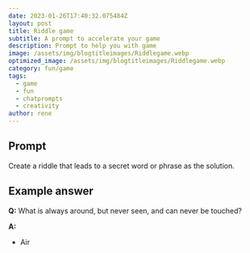 ```yaml
---
date: 2023-01-26T17:40:32.075484Z
layout: post
title: Riddle game
subtitle: A prompt to accelerate your game
description: Prompt to help you with game 
image: /assets/img/blogtitleimages/Riddlegame.webp
optimized_image: /assets/img/blogtitleimages/Riddlegame.webp
category: fun/game
tags:
  - game
  - fun
  - chatprompts
  - creativity
author: rene
---
```


## Prompt

  <div class='promptinnerdivtop'>
    <div class='prompttextdiv'>
    <p>Create a riddle that leads to a secret word or phrase as the solution.</p>
    </div>
  </div>


## Example answer
  <div class='promptinnerdivbottom' >
    <div class='prompttextdiv'>
    <p>

<strong>Q:</strong> What is always around, but never seen, and can never be touched?

<strong>A:</strong> <ul><li>Air</li></ul></p>
    </div>
  </div>
